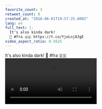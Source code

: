 ```yaml
---
favorite_count: 3
retweet_count: 0
created_at: "2018-06-01T19:57:25.000Z"
lang: en
full_text: |-
  It's also kinda dark!
  🛬 #fra 🇩🇪 https://t.co/YjoLnj8JgE
video_aspect_ratio: 0.5625
---
```


It's also kinda dark! 🛬 #fra 🇩🇪
![Embedded Video](https://twitter-media-coderbyheart.s3.eu-north-1.amazonaws.com/1002640280162619392-K2mByp0V7k2uYfDs.mp4)
